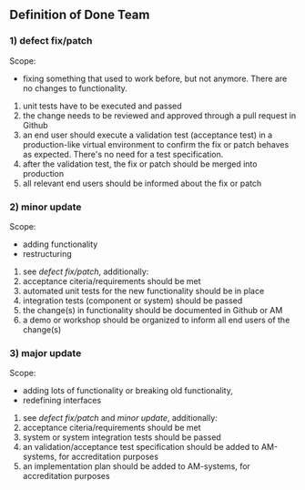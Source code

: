 ## Definition of Done Team <team name>

### 1) defect fix/patch

Scope: 
* fixing something that used to work before, but not anymore. There are no changes to functionality.

1) unit tests have to be executed and passed
2) the change needs to be reviewed and approved through a pull request in Github
3) an end user should execute a validation test (acceptance test) in a production-like virtual environment to confirm the fix or patch behaves as expected. There's no need for a test specification.
4) after the validation test, the fix or patch should be merged into production
5) all relevant end users should be informed about the fix or patch

### 2) minor update

Scope: 
* adding functionality
* restructuring

1) see *defect fix/patch*, additionally:
2) acceptance citeria/requirements should be met
3) automated unit tests for the new functionality should be in place
4) integration tests (component or system) should be passed
5) the change(s) in functionality should be documented in Github or AM
6) a demo or workshop should be organized to inform all end users of the change(s)


### 3) major update

Scope:
* adding lots of functionality or breaking old functionality, 
* redefining interfaces

1) see *defect fix/patch* and *minor update*, additionally:
2) acceptance citeria/requirements should be met
3) system or system integration tests should be passed
4) an validation/acceptance test specification should be added to AM-systems, for accreditation purposes
5) an implementation plan should be added to AM-systems, for accreditation purposes

